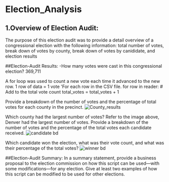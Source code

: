 # Election_Analysis
## 1.Overview of Election Audit: 
The purpose of this election audit was to provide a detail overview of a congressional election with the following information: total number of votes, break down of votes by county, break down of votes by canididate, and election results


##Election-Audit Results: 
-How many votes were cast in this congressional election?
369,711

A for loop was used to count a new vote each time it advanced to the new row. 1 row of data = 1 vote
    'For each row in the CSV file.
    for row in reader:
        # Add to the total vote count
        total_votes = total_votes + 1

Provide a breakdown of the number of votes and the percentage of total votes for each county in the precinct.
![County_results](https://user-images.githubusercontent.com/107078763/176033837-e2b01891-6ec6-43f5-9e5c-7948fa2b6e2e.png)

Which county had the largest number of votes?
Refer to the image above, Denver had the largest number of votes.
Provide a breakdown of the number of votes and the percentage of the total votes each candidate received.
![candidate bd](https://user-images.githubusercontent.com/107078763/176034024-b7d83714-3149-4a53-aa37-483f7102c840.png)

Which candidate won the election, what was their vote count, and what was their percentage of the total votes?
![winner bd](https://user-images.githubusercontent.com/107078763/176034161-cc8db69f-d77f-486e-8bd5-b3bdc3913559.png)

##Election-Audit Summary: In a summary statement, provide a business proposal to the election commission on how this script can be used—with some modifications—for any election. Give at least two examples of how this script can be modified to be used for other elections.
